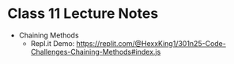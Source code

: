 # Class 11 Lecture Notes

- Chaining Methods
  - Repl.it Demo: <https://replit.com/@HexxKing1/301n25-Code-Challenges-Chaining-Methods#index.js>
